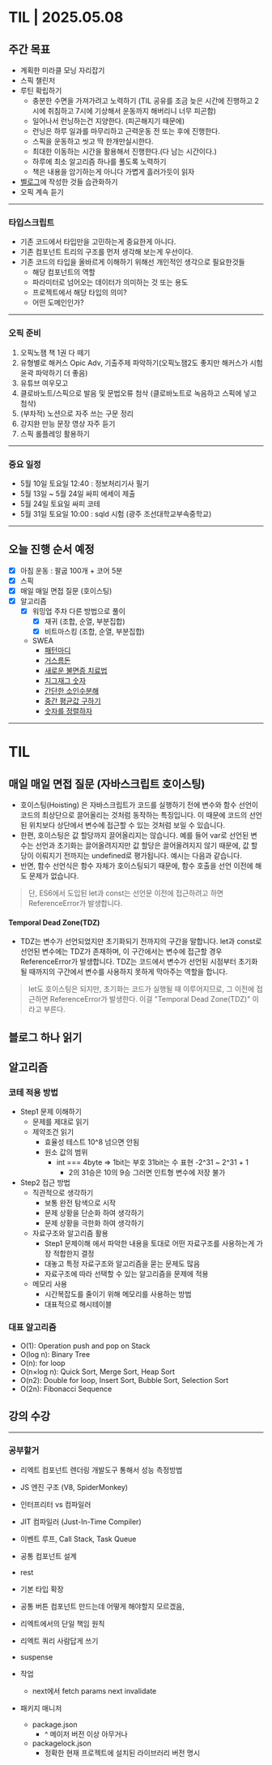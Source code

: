 # TIL | 2025.05.08

## 주간 목표

-   계획한 미라클 모닝 자리잡기
-   스픽 챌린저
-   루틴 확립하기
    -   충분한 수면을 가져가려고 노력하기 (TIL 공유를 조금 늦은 시간에 진행하고 2시에 취침하고 7시에 기상해서 운동까지 해버리니 너무 피곤함)
    -   일어나서 런닝하는건 지양한다. (피곤해지기 때문에)
    -   런닝은 하루 일과를 마무리하고 근력운동 전 또는 후에 진행한다.
    -   스픽을 운동하고 씻고 딱 한개만실시한다.
    -   최대한 이동하는 시간을 활용해서 진행한다.(다 남는 시간이다.)
    -   하루에 최소 알고리즘 하나를 풀도록 노력하기
    -   책은 내용을 암기하는게 아니다 가볍게 흘러가듯이 읽자
-   [벨로그](https://velog.io/@pigpgw/%EB%82%98%EC%9D%98-%EA%B0%9C%EB%B0%9C-%EC%84%B1%EC%9E%A5-%EC%A0%84%EB%9E%B5-%EC%83%9D%EA%B0%81%ED%95%98%EB%8A%94-%EA%B0%9C%EB%B0%9C%EC%9E%90%EB%A1%9C-%EB%82%98%EC%95%84%EA%B0%80%EA%B8%B0)에 작성한 것들 습관화하기
-   오픽 계속 듣기

---

### 타입스크립트

-   기존 코드에서 타입만을 고민하는게 중요한게 아니다.
-   기존 컴포넌트 트리의 구조를 먼저 생각해 보는게 우선이다.
-   기존 코드의 타입을 올바르게 이해하기 위해선 개인적인 생각으로 필요한것들
    -   해당 컴포넌트의 역할
    -   파라미터로 넘어오는 데이터가 의미하는 것 또는 용도
    -   프로젝트에서 해당 타입의 의미?
    -   어떤 도메인인가?

---

### 오픽 준비

1. 오픽노잼 책 1권 다 떼기
2. 유형별로 해커스 Opic Adv, 기출주제 파악하기(오픽노잼2도 좋지만 해커스가 시험 윤곽 파악하기 더 좋음)
3. 유튜브 여우모고
4. 클로바노트/스픽으로 발음 및 문법오류 첨삭 (클로바노트로 녹음하고 스픽에 넣고 첨삭)
5. (부차적) 노션으로 자주 쓰는 구문 정리
6. 강지완 만능 문장 영상 자주 듣기
7. 스픽 롤플레잉 활용하기

---

### 중요 일정

-   5월 10일 토요일 12:40 : 정보처리기사 필기
-   5월 13일 ~ 5월 24일 싸피 에세이 제출
-   5월 24일 토요일 싸피 코테
-   5월 31일 토요일 10:00 : sqld 시험 (광주 조선대학교부속중학교)

---

## 오늘 진행 순서 예정

-   [x] 아침 운동 : 팔굽 100개 + 코어 5분
-   [x] 스픽
-   [x] 매일 매일 면접 질문 (호이스팅)
-   [x] 알고리즘
    -   [x] 워밍업 주차 다른 방법으로 풀이
        -   [x] 재귀 (조합, 순열, 부분집합)
        -   [x] 비트마스킹 (조합, 순열, 부분집합)
    -   SWEA
        -   [패턴마디](https://swexpertacademy.com/main/code/problem/problemDetail.do?problemLevel=2&contestProbId=AV5P1kNKAl8DFAUq&categoryId=AV5P1kNKAl8DFAUq&categoryType=CODE&problemTitle=&orderBy=RECOMMEND_COUNT&selectCodeLang=ALL&select-1=2&pageSize=10&pageIndex=2)
        -   [거스름돈](https://swexpertacademy.com/main/code/problem/problemDetail.do?problemLevel=2&contestProbId=AV5PsIl6AXIDFAUq&categoryId=AV5PsIl6AXIDFAUq&categoryType=CODE&problemTitle=&orderBy=RECOMMEND_COUNT&selectCodeLang=ALL&select-1=2&pageSize=10&pageIndex=2)
        -   [새로운 불면증 치료법](https://swexpertacademy.com/main/code/problem/problemDetail.do?problemLevel=2&contestProbId=AV18_yw6I9MCFAZN&categoryId=AV18_yw6I9MCFAZN&categoryType=CODE&problemTitle=&orderBy=RECOMMEND_COUNT&selectCodeLang=ALL&select-1=2&pageSize=10&pageIndex=2)
        -   [지그재그 숫자](https://swexpertacademy.com/main/code/problem/problemDetail.do?contestProbId=AV5PxmBqAe8DFAUq)
        -   [간단한 소인수분해](https://swexpertacademy.com/main/code/problem/problemDetail.do?problemLevel=2&contestProbId=AV5Pl0Q6ANQDFAUq&categoryId=AV5Pl0Q6ANQDFAUq&categoryType=CODE&problemTitle=&orderBy=RECOMMEND_COUNT&selectCodeLang=ALL&select-1=2&pageSize=10&pageIndex=2)
        -   [중간 평균값 구하기](https://swexpertacademy.com/main/code/problem/problemDetail.do?problemLevel=2&contestProbId=AV5Pw_-KAdcDFAUq&categoryId=AV5Pw_-KAdcDFAUq&categoryType=CODE&problemTitle=&orderBy=RECOMMEND_COUNT&selectCodeLang=ALL&select-1=2&pageSize=10&pageIndex=2)
        -   [숫자를 정렬하자](https://swexpertacademy.com/main/code/problem/problemDetail.do?problemLevel=2&contestProbId=AV5PrmyKAWEDFAUq&categoryId=AV5PrmyKAWEDFAUq&categoryType=CODE&problemTitle=&orderBy=RECOMMEND_COUNT&selectCodeLang=ALL&select-1=2&pageSize=10&pageIndex=2)

---

# TIL

## 매일 매일 면접 질문 (자바스크립트 호이스팅)

-   호이스팅(Hoisting) 은 자바스크립트가 코드를 실행하기 전에 변수와 함수 선언이 코드의 최상단으로 끌어올리는 것처럼 동작하는 특징입니다. 이 때문에 코드의 선언된 위치보다 상단에서 변수에 접근할 수 있는 것처럼 보일 수 있습니다.
-   한편, 호이스팅은 값 할당까지 끌어올리지는 않습니다. 예를 들어 var로 선언된 변수는 선언과 초기화는 끌어올려지지만 값 할당은 끌어올려지지 않기 때문에, 값 할당이 이뤄지기 전까지는 undefined로 평가됩니다. 예시는 다음과 같습니다.
-   반면, 함수 선언식은 함수 자체가 호이스팅되기 때문에, 함수 호출을 선언 이전에 해도 문제가 없습니다.

> 단, ES6에서 도입된 let과 const는 선언문 이전에 접근하려고 하면 ReferenceError가 발생합니다.

#### Temporal Dead Zone(TDZ)

-   TDZ는 변수가 선언되었지만 초기화되기 전까지의 구간을 말합니다. let과 const로 선언된 변수에는 TDZ가 존재하며, 이 구간에서는 변수에 접근할 경우 ReferenceError가 발생합니다. TDZ는 코드에서 변수가 선언된 시점부터 초기화될 때까지의 구간에서 변수를 사용하지 못하게 막아주는 역할을 합니다.

> let도 호이스팅은 되지만, 초기화는 코드가 실행될 때 이루어지므로, 그 이전에 접근하면 ReferenceError가 발생한다. 이걸 "Temporal Dead Zone(TDZ)" 이라고 부른다.

## 블로그 하나 읽기

## 알고리즘

### 코테 적용 방법

-   Step1 문제 이해하기
    -   문제를 제대로 읽기
    -   제약조건 읽기
        -   효율성 테스트 10^8 넘으면 안됨
        -   원소 값의 범위
            -   int === 4byte => 1bit는 부호 31bit는 수 표현 -2^31 ~ 2^31 + 1
                -   2의 31승은 10의 9승 그러면 인트형 변수에 저장 불가
-   Step2 접근 방법
    -   직관적으로 생각하기
        -   보통 완전 탐색으로 시작
        -   문제 상황을 단순화 하여 생각하기
        -   문제 상황을 극한화 하여 생각하기
    -   자료구조와 알고리즘 활용
        -   Step1 문제이해 에서 파악한 내용을 토대로 어떤 자료구조를 사용하는게 가장 적합한지 결정
        -   대놓고 특정 자료구조와 알고리즘을 묻는 문제도 많음
        -   자료구조에 따라 선택할 수 있는 알고리즘을 문제에 적용
    -   메모리 사용
        -   시간복잡도를 줄이기 위해 메모리를 사용하는 방법
        -   대표적으로 해시테이블

### 대표 알고리즘

-   O(1): Operation push and pop on Stack
-   O(log n): Binary Tree
-   O(n): for loop
-   O(n×log n): Quick Sort, Merge Sort, Heap Sort
-   O(n2): Double for loop, Insert Sort, Bubble Sort, Selection Sort
-   O(2n): Fibonacci Sequence

## 강의 수강

---

### 공부할거

-   리엑트 컴포넌트 렌더링 개발도구 통해서 성능 측정방법
-   JS 엔진 구조 (V8, SpiderMonkey)
-   인터프리터 vs 컴파일러
-   JIT 컴파일러 (Just-In-Time Compiler)
-   이벤트 루프, Call Stack, Task Queue
-   공통 컴포넌트 설계
-   rest
-   기본 타입 확장
-   공통 버튼 컴포넌트 만드는데 어떻게 해야할지 모르겠음,
-   리엑트에서의 단일 책임 원칙
-   리엑트 쿼리 사람답게 쓰기
-   suspense

-   작업

    -   next에서 fetch params next invalidate

-   패키지 매니저
    -   package.json
        -   ^ 메이저 버전 이상 아무거나
    -   packagelock.json
        -   정확한 현재 프로젝트에 설치된 라이브러리 버전 명시
